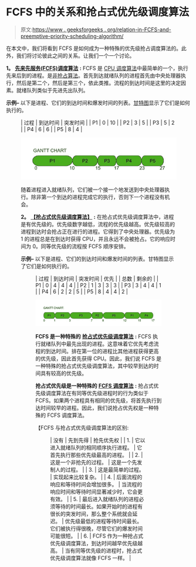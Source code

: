 # FCFS 中的关系和抢占式优先级调度算法

> 原文:[https://www . geeksforgeeks . org/relation-in-FCFS-and-preemptive-priority-scheduling-algorithm/](https://www.geeksforgeeks.org/relation-in-fcfs-and-preemptive-priority-scheduling-algorithm/)

在本文中，我们将看到 FCFS 是如何成为一种特殊的优先级抢占调度算法的。此外，我们将讨论彼此之间的关系。让我们一个一个讨论。

**1。** [**先来先服务(FCFS)调度算法**](https://www.geeksforgeeks.org/fcfs-disk-scheduling-algorithms/) **:**
FCFS 是 [CPU 调度算法](https://www.geeksforgeeks.org/cpu-scheduling-in-operating-systems/)中最简单的一个，执行先来后到的进程。是[非抢占算法](https://www.geeksforgeeks.org/preemptive-and-non-preemptive-scheduling/)。首先到达就绪队列的进程首先由中央处理器执行，然后是第二个，然后是第三个，依此类推。流程的到达时间是这里的决定因素。就绪队列类似于先进先出队列。

**示例–**
以下是进程、它们的到达时间和爆发时间的列表。[甘特图](https://www.geeksforgeeks.org/short-note-on-gantt-chart/)显示了它们是如何执行的。

<figure class="table">

| 过程 | 到达时间 | 突发时间 |
| P1
 | 0
 | 10
 |
| P2
 | 3
 | 5
 |
| P3
 | 5
 | 2
 |
| P4
 | 6
 | 6
 |
| P5
 | 8
 | 4
 |

![](img/9f8f51254d6d9392d68876c0220351e6.png)

随着进程进入就绪队列，它们被一个接一个地发送到中央处理器执行。除非第一个到达的进程完成它的执行，否则下一个进程没有机会。

**2。** [**【抢占式优先级调度算法】**](https://www.geeksforgeeks.org/difference-between-preemptive-priority-based-and-non-preemptive-priority-based-cpu-scheduling-algorithms/) **:**
在抢占式优先级调度算法中，进程是有优先级的。优先级数字越低，流程的优先级越高。优先级较高的进程到达时会抢占正在进行的进程。它得到了中央处理器。优先级为 1 的进程总是在到达时获得 CPU，并且永远不会被抢占。它的响应时间为 0。同等优先级的流程按 FCFS 顺序安排。

**示例–**
以下是进程、它们的到达时间和爆发时间的列表。甘特图显示了它们是如何执行的。

<figure class="table">

| 过程 | 到达时间 | 突发时间 | 优先 |
| 总数 | 剩余的 |
| P1
 | 0
 | 4
 | 4
 | 4
 |
| P2
 | 1
 | 3
 | 3
 | 3
 |
| P3
 | 3
 | 4
 | 4
 | 1
 |
| P4
 | 6
 | 2
 | 2
 | 5
 |
| P5
 | 8
 | 4
 | 4
 | 2
 |

![](img/8e17249e1f6fd05a07563799418acc1b.png)

**FCFS 是一种特殊的** [**抢占式优先级调度算法**](https://www.geeksforgeeks.org/program-for-preemptive-priority-cpu-scheduling/) **:**
FCFS 执行就绪队列中最先出现的进程。这意味着它优先考虑流程的到达时间。排在第一位的进程比其他进程获得更高的优先级，因此首先获得 CPU。因此，我们说 FCFS 是一种特殊的抢占式优先级调度算法，其中较早到达的时间具有较高的优先级。

**抢占式优先级是一种特殊的** [**FCFS 调度算法**](https://www.geeksforgeeks.org/fcfs-scheduling-full-form/) **:**
抢占式优先级调度算法在有同等优先级进程时的行为类似于 FCFS。如果两个进程具有相同的优先级，将首先执行到达时间较早的进程。因此，我们说抢占优先权是一种特殊的 FCFS 调度算法。

【FCFS 与抢占式优先级调度算法的区别:

<figure class="table">

| 没有 | 先到先得 | 抢先优先权 |
| 1. | 它以进入就绪队列的相同顺序执行进程。 | 它首先执行那些优先级最高的进程。 |
| 2. | 这是一个非抢先的过程。 | 这是一个先发制人的过程。 |
| 3. | 这是最简单的过程。 | 实现起来比较复杂。 |
| 4. | 后面流程的响应和等待时间会增加很多。 | 当流程的响应时间和等待时间显著减少时，它会更有效。 |
| 5. | 最后进入就绪队列的进程必须等待的时间最长。如果开始时的进程有很长的突发时间，那么整个系统就会延迟。 | 优先级最低的进程等待时间最长。它们被执行得很晚，尽管它们的爆发时间可能很短。 |
| 6. | FCFS 作为一种抢占式优先级调度算法，到达时间越早优先级越高。 | 当有同等优先级的进程时，抢占式优先级调度算法就像 FCFS 一样。 |

</figure>

</figure>

</figure>